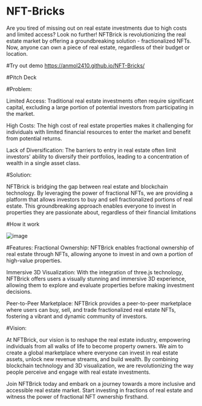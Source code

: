 # NFT-Bricks

Are you tired of missing out on real estate investments due to high costs and limited access? Look no further! NFTBrick is revolutionizing the real estate market by offering a groundbreaking solution - fractionalized NFTs. Now, anyone can own a piece of real estate, regardless of their budget or location.

#Try out demo
https://anmol2410.github.io/NFT-Bricks/

#Pitch Deck

#Problem:

Limited Access: Traditional real estate investments often require significant capital, excluding a large portion of potential investors from participating in the market.

High Costs: The high cost of real estate properties makes it challenging for individuals with limited financial resources to enter the market and benefit from potential returns.

Lack of Diversification: The barriers to entry in real estate often limit investors' ability to diversify their portfolios, leading to a concentration of wealth in a single asset class.

#Solution:

NFTBrick is bridging the gap between real estate and blockchain technology. By leveraging the power of fractional NFTs, we are providing a platform that allows investors to buy and sell fractionalized portions of real estate. This groundbreaking approach enables everyone to invest in properties they are passionate about, regardless of their financial limitations

#How it work

![image](https://github.com/jansh7784/NFT-Bricks/assets/142454870/ee2041c7-b06e-4210-8942-58d3dbdf64bf)

#Features:
Fractional Ownership: NFTBrick enables fractional ownership of real estate through NFTs, allowing anyone to invest in and own a portion of high-value properties.

Immersive 3D Visualization: With the integration of three.js technology, NFTBrick offers users a visually stunning and immersive 3D experience, allowing them to explore and evaluate properties before making investment decisions.

Peer-to-Peer Marketplace: NFTBrick provides a peer-to-peer marketplace where users can buy, sell, and trade fractionalized real estate NFTs, fostering a vibrant and dynamic community of investors.

#Vision:

At NFTBrick, our vision is to reshape the real estate industry, empowering individuals from all walks of life to become property owners. We aim to create a global marketplace where everyone can invest in real estate assets, unlock new revenue streams, and build wealth. By combining blockchain technology and 3D visualization, we are revolutionizing the way people perceive and engage with real estate investments.

Join NFTBrick today and embark on a journey towards a more inclusive and accessible real estate market. Start investing in fractions of real estate and witness the power of fractional NFT ownership firsthand.


